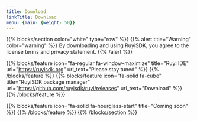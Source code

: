 ```yaml
---
title: Download
linkTitle: Download
menu: {main: {weight: 50}}
---
```



{{% blocks/section color="white" type="row" %}}
{{% alert title="Warning" color="warning" %}}
By downloading and using RuyiSDK, you agree to the license terms and privacy statement.
{{% /alert %}}

{{% blocks/feature icon="fa-regular fa-window-maximize" title="Ruyi IDE" url="https://ruyisdk.org" url_text="Please stay tuned" %}}
{{% /blocks/feature %}}
{{% blocks/feature icon="fa-solid fa-cube" title="RuyiSDK package manager" url="https://github.com/ruyisdk/ruyi/releases" url_text="Download" %}}
{{% /blocks/feature %}}

{{% blocks/feature icon="fa-solid fa-hourglass-start" title="Coming soon" %}}
{{% /blocks/feature %}}
{{% /blocks/section %}}